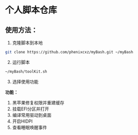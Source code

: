 # 个人脚本仓库

使用方法：
---

1. 克隆脚本到本地

```bash
git clone https://github.com/phenixcxz/myBash.git ~/myBash
```


2. 运行脚本

```bash
~/myBash/toolKit.sh
```

3. 选择使用功能

**功能：**

1. 黑苹果修复权限并重建缓存
2. 挂载EFI分区并打开
3. 编译常用驱动到桌面
4. 开启HIDPI
5. 查看睡眠唤醒事件

